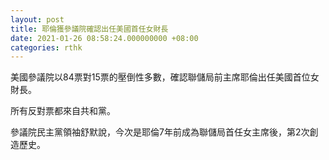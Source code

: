 ```yaml
---
layout: post
title: 耶倫獲參議院確認出任美國首任女財長
date: 2021-01-26 08:58:24.000000000 +08:00
categories: rthk
---
```


美國參議院以84票對15票的壓倒性多數，確認聯儲局前主席耶倫出任美國首位女財長。

所有反對票都來自共和黨。

參議院民主黨領袖舒默說，今次是耶倫7年前成為聯儲局首任女主席後，第2次創造歷史。
